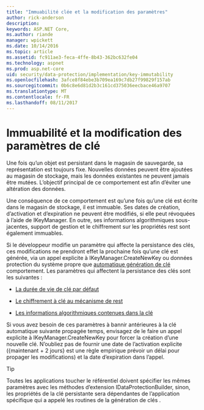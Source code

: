 ```yaml
---
title: "Immuabilité clée et la modification des paramètres"
author: rick-anderson
description: 
keywords: ASP.NET Core,
ms.author: riande
manager: wpickett
ms.date: 10/14/2016
ms.topic: article
ms.assetid: fc911ae3-feca-4ffe-8b43-362bc632fe04
ms.technology: aspnet
ms.prod: asp.net-core
uid: security/data-protection/implementation/key-immutability
ms.openlocfilehash: 3afce8f84ebe3b709ea169c7db27f99829f157ab
ms.sourcegitcommit: 0b6c8e6d81d2b3c161cd375036eecbace46a9707
ms.translationtype: MT
ms.contentlocale: fr-FR
ms.lasthandoff: 08/11/2017
---
```

# <a name="key-immutability-and-changing-settings"></a>Immuabilité et la modification des paramètres de clé

Une fois qu’un objet est persistant dans le magasin de sauvegarde, sa représentation est toujours fixe. Nouvelles données peuvent être ajoutées au magasin de stockage, mais les données existantes ne peuvent jamais être mutées. L’objectif principal de ce comportement est afin d’éviter une altération des données.

Une conséquence de ce comportement est qu’une fois qu’une clé est écrite dans le magasin de stockage, il est immuable. Ses dates de création, d’activation et d’expiration ne peuvent être modifiés, si elle peut révoquées à l’aide de IKeyManager. En outre, ses informations algorithmiques sous-jacentes, support de gestion et le chiffrement sur les propriétés rest sont également immuables.

Si le développeur modifie un paramètre qui affecte la persistance des clés, ces modifications ne prendront effet la prochaine fois qu’une clé est générée, via un appel explicite à IKeyManager.CreateNewKey ou données protection du système propre que [automatique génération de clé](key-management.md#data-protection-implementation-key-management) comportement. Les paramètres qui affectent la persistance des clés sont les suivantes :

* [La durée de vie de clé par défaut](key-management.md#data-protection-implementation-key-management)

* [Le chiffrement à clé au mécanisme de rest](key-encryption-at-rest.md#data-protection-implementation-key-encryption-at-rest)

* [Les informations algorithmiques contenues dans la clé](../configuration/overview.md#data-protection-changing-algorithms)

Si vous avez besoin de ces paramètres à bannir antérieures à la clé automatique suivante propagée temps, envisagez de le faire un appel explicite à IKeyManager.CreateNewKey pour forcer la création d’une nouvelle clé. N’oubliez pas de fournir une date de l’activation explicite ({maintenant + 2 jours} est une règle empirique prévoir un délai pour propager les modifications) et la date d’expiration dans l’appel.

>[!TIP]
> Toutes les applications toucher le référentiel doivent spécifier les mêmes paramètres avec les méthodes d’extension IDataProtectionBuilder, sinon, les propriétés de la clé persistante sera dépendantes de l’application spécifique qui a appelé les routines de la génération de clés .
